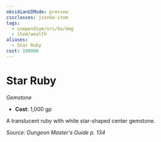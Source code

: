 ```yaml
---
obsidianUIMode: preview
cssclasses: json5e-item
tags:
  - compendium/src/5e/dmg
  - item/wealth
aliases:
  - Star Ruby
cost: 100000
---
```

# Star Ruby
*Gemstone*  

- **Cost**: 1,000 gp

A translucent ruby with white star-shaped center gemstone.

*Source: Dungeon Master's Guide p. 134*
